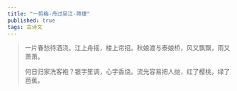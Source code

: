 ```yaml
---
title: "一剪梅-舟过吴江-蒋捷"
published: true
tags: 古诗文
---
```


> 一片春愁待酒浇。江上舟摇，楼上帘招。秋娘渡与泰娘桥，风又飘飘，雨又萧萧。
>
> 何日归家洗客袍？银字笙调，心字香烧。流光容易把人抛，红了樱桃，绿了芭蕉。

